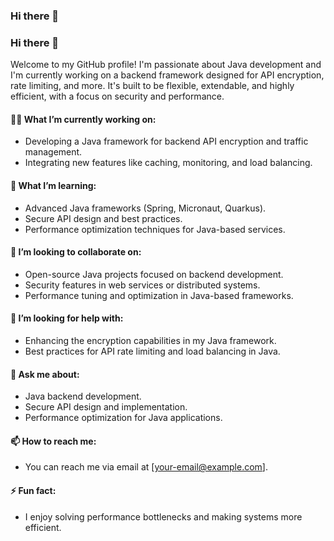 ### Hi there 👋
### Hi there 👋

Welcome to my GitHub profile! I'm passionate about Java development and I'm currently working on a backend framework designed for API encryption, rate limiting, and more. It's built to be flexible, extendable, and highly efficient, with a focus on security and performance.

#### 👨‍💻 What I’m currently working on:
- Developing a Java framework for backend API encryption and traffic management.
- Integrating new features like caching, monitoring, and load balancing.

#### 🌱 What I’m learning:
- Advanced Java frameworks (Spring, Micronaut, Quarkus).
- Secure API design and best practices.
- Performance optimization techniques for Java-based services.

#### 👯 I’m looking to collaborate on:
- Open-source Java projects focused on backend development.
- Security features in web services or distributed systems.
- Performance tuning and optimization in Java-based frameworks.

#### 🤔 I’m looking for help with:
- Enhancing the encryption capabilities in my Java framework.
- Best practices for API rate limiting and load balancing in Java.

#### 💬 Ask me about:
- Java backend development.
- Secure API design and implementation.
- Performance optimization for Java applications.

#### 📫 How to reach me:
- You can reach me via email at [your-email@example.com].

#### ⚡ Fun fact:
- I enjoy solving performance bottlenecks and making systems more efficient.
